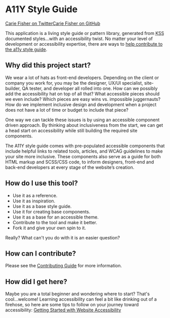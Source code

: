 <div><h1>A11Y Style Guide</h1><div class="social-link-out"><a href="https://twitter.com/cariefisher" target="_blank" class="social-link-twitter"><span class="visuallyhidden">Carie Fisher on Twitter</span></a><a href="https://github.com/cehfisher" target="_blank" class="social-link-github"><span class="visuallyhidden">Carie Fisher on GitHub</span></a></div>
<p>This application is a living style guide or pattern library, generated from <abbr title="Knyle Style Sheets">KSS</abbr> documented styles...with an accessibility twist. No matter your level of development or accessibility expertise, there are ways to <a href="https://github.com/cehfisher/a11y-style-guide" target="_blank">help contribute<span class="visuallyhidden"> to the a11y style guide</span></a>.</p></div>

<div class="break"></div>
<div><h2>Why did this project start?</h2>

<p>We wear a lot of hats as front-end developers. Depending on the client or company you work for, you may be the designer, UX/UI specialist, site-builder, QA tester, and developer all rolled into one. How can we possibly add the accessibility hat on top of all that? What accessible pieces should we even include? Which pieces are easy wins vs. impossible juggernauts? How do we implement inclusive design and development when a project does not have a lot of time or budget to include that piece?</p>

<p>One way we can tackle these issues is by using an accessible component driven approach. By thinking about inclusiveness from the start, we can get a head start on accessibility while still building the required site components.</p>

<p>The A11Y style guide comes with pre-populated accessible components that include helpful links to related tools, articles, and WCAG guidelines to make your site more inclusive. These components also serve as a guide for both HTML markup and SCSS/CSS code, to inform designers, front-end and back-end developers at every stage of the website’s creation.</p></div>

<div class="break"></div>
<div><h2>How do I use this tool?</h2>
<ul>
<li>Use it as a reference.</li>
<li>Use it as inspiration.</li>
<li>Use it as a base style guide.</li>
<li>Use it for creating base components.</li>
<li>Use it as a base for an accessible theme.</li>
<li>Contribute to the tool and make it better.</li>
<li>Fork it and give your own spin to it.</li>
</ul>
<p>Really? What can't you do with it is an easier question?</p></div>

<div class="break"></div>
<div><h2>How can I contribute?</h2>
<p>Please see the <a href="https://github.com/cehfisher/a11y-style-guide/blob/master/CONTRIBUTING.md">Contributing Guide</a> for more information.</p>
</div>

<div class="break"></div>
<div><h2>How did I get here?</h2>
<p>Maybe you are a total beginner and wondering where to start? That's cool...welcome! Learning accessibility can feel a bit like drinking out of a firehose, so here are some tips to follow on your journey toward accessibility: <a href="https://medium.com/cariefisher/getting-started-with-website-accessibility-5586c7febc92" target="_blank" aria-label="Getting Started with Website Accessibility article">Getting Started with Website Accessibility</a></p>  
</div>
